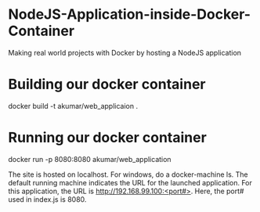 # NodeJS-Application-inside-Docker-Container
Making real world projects with Docker by hosting a NodeJS application

# Building our docker container
docker build -t akumar/web_applicaion .

# Running our docker container
docker run -p 8080:8080 akumar/web_application

The site is hosted on localhost. For windows, do a docker-machine ls. The default running machine indicates the URL for the launched application. For this application, the URL is http://192.168.99.100:<port#>. Here, the port# used in index.js is 8080.
